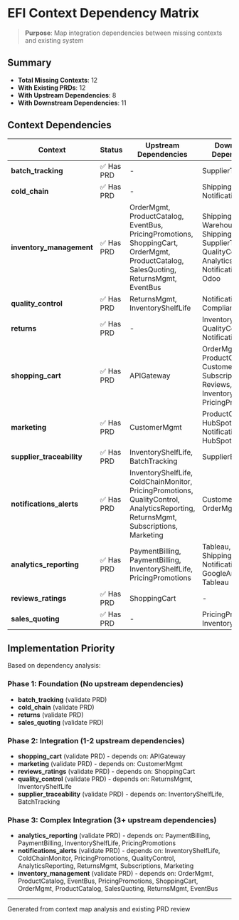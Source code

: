 # EFI Context Dependency Matrix

> **Purpose**: Map integration dependencies between missing contexts and existing system

## Summary

- **Total Missing Contexts**: 12
- **With Existing PRDs**: 12
- **With Upstream Dependencies**: 8
- **With Downstream Dependencies**: 11

## Context Dependencies

| Context | Status | Upstream Dependencies | Downstream Dependencies | Key Events |
| --- | --- | --- | --- | --- |
| **batch_tracking** | ✅ Has PRD | - | SupplierTrace | - |
| **cold_chain** | ✅ Has PRD | - | ShippingFulfillment, NotificationsAlerts | - |
| **inventory_management** | ✅ Has PRD | OrderMgmt, ProductCatalog, EventBus, PricingPromotions, ShoppingCart, OrderMgmt, ProductCatalog, SalesQuoting, ReturnsMgmt, EventBus | ShippingFulfillment, Warehouse, ShippingFulfillment, SupplierTrace, QualityControl, AnalyticsReporting, NotificationsAlerts, Odoo | - |
| **quality_control** | ✅ Has PRD | ReturnsMgmt, InventoryShelfLife | NotificationsAlerts, ComplianceServices | - |
| **returns** | ✅ Has PRD | - | InventoryShelfLife, QualityControl, NotificationsAlerts | - |
| **shopping_cart** | ✅ Has PRD | APIGateway | OrderMgmt, ProductCatalog, CustomerMgmt, Subscriptions, Reviews, InventoryShelfLife, PricingPromotions | - |
| **marketing** | ✅ Has PRD | CustomerMgmt | ProductCatalog, HubSpot, NotificationsAlerts, HubSpot | - |
| **supplier_traceability** | ✅ Has PRD | InventoryShelfLife, BatchTracking | SupplierEDI | - |
| **notifications_alerts** | ✅ Has PRD | InventoryShelfLife, ColdChainMonitor, PricingPromotions, QualityControl, AnalyticsReporting, ReturnsMgmt, Subscriptions, Marketing | CustomerMgmt, OrderMgmt | - |
| **analytics_reporting** | ✅ Has PRD | PaymentBilling, PaymentBilling, InventoryShelfLife, PricingPromotions | Tableau, ShippingFulfillment, NotificationsAlerts, GoogleAnalytics, Tableau | - |
| **reviews_ratings** | ✅ Has PRD | ShoppingCart | - | - |
| **sales_quoting** | ✅ Has PRD | - | PricingPromotions, InventoryShelfLife | - |

## Implementation Priority

Based on dependency analysis:

### Phase 1: Foundation (No upstream dependencies)
- **batch_tracking** (validate PRD)
- **cold_chain** (validate PRD)
- **returns** (validate PRD)
- **sales_quoting** (validate PRD)

### Phase 2: Integration (1-2 upstream dependencies)
- **shopping_cart** (validate PRD) - depends on: APIGateway
- **marketing** (validate PRD) - depends on: CustomerMgmt
- **reviews_ratings** (validate PRD) - depends on: ShoppingCart
- **quality_control** (validate PRD) - depends on: ReturnsMgmt, InventoryShelfLife
- **supplier_traceability** (validate PRD) - depends on: InventoryShelfLife, BatchTracking

### Phase 3: Complex Integration (3+ upstream dependencies)
- **analytics_reporting** (validate PRD) - depends on: PaymentBilling, PaymentBilling, InventoryShelfLife, PricingPromotions
- **notifications_alerts** (validate PRD) - depends on: InventoryShelfLife, ColdChainMonitor, PricingPromotions, QualityControl, AnalyticsReporting, ReturnsMgmt, Subscriptions, Marketing
- **inventory_management** (validate PRD) - depends on: OrderMgmt, ProductCatalog, EventBus, PricingPromotions, ShoppingCart, OrderMgmt, ProductCatalog, SalesQuoting, ReturnsMgmt, EventBus

---

Generated from context map analysis and existing PRD review
